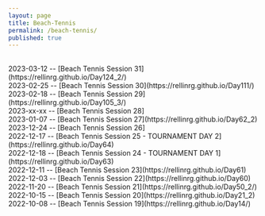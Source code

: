 ```yaml
---
layout: page
title: Beach-Tennis
permalink: /beach-tennis/
published: true
---
```

<br>
2023-03-12 -- [Beach Tennis Session 31](https://rellinrg.github.io/Day124_2/)
<br>
2023-02-25 -- [Beach Tennis Session 30](https://rellinrg.github.io/Day111/)
<br>
2023-02-18 -- [Beach Tennis Session 29](https://rellinrg.github.io/Day105_3/)
<br>
2023-xx-xx -- [Beach Tennis Session 28]
<br>
2023-01-07 -- [Beach Tennis Session 27](https://rellinrg.github.io/Day62_2)
<br>
2023-12-24 -- [Beach Tennis Session 26]
<br>
2022-12-17 -- [Beach Tennis Session 25 - TOURNAMENT DAY 2](https://rellinrg.github.io/Day64)
<br>
2022-12-18 -- [Beach Tennis Session 24 - TOURNAMENT DAY 1](https://rellinrg.github.io/Day63)
<br>
2022-12-11 -- [Beach Tennis Session 23](https://rellinrg.github.io/Day61)
<br>
2022-12-03 -- [Beach Tennis Session 22](https://rellinrg.github.io/Day60)
<br>
2022-11-20 -- [Beach Tennis Session 21](https://rellinrg.github.io/Day50_2/)
<br>
2022-10-15 -- [Beach Tennis Session 20](https://rellinrg.github.io/Day21_2)
<br>
2022-10-08 -- [Beach Tennis Session 19](https://rellinrg.github.io/Day14/)
<br>
